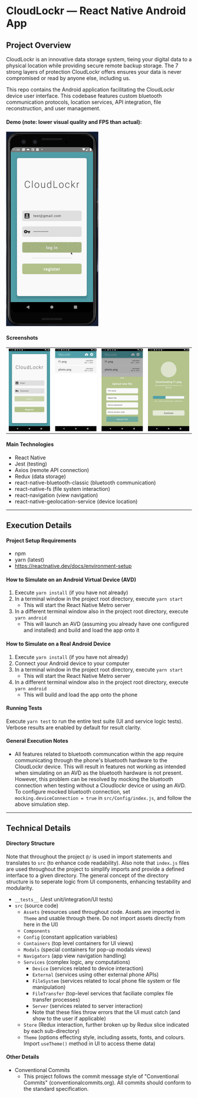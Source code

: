 # CloudLockr — React Native Android App

## Project Overview

CloudLockr is an innovative data storage system, tieing your digital data to a physical location while providing secure remote backup storage. The 7 strong layers of protection CloudLockr offers ensures your data is never compromised or read by anyone else, including us.

This repo contains the Android application facilitating the CloudLockr device user interface. This codebase features custom bluetooth communication protocols, location services, API integration, file reconstruction, and user management.

#### Demo (note: lower visual quality and FPS than actual):

<img src="./.docs/demo.gif" width="250">

#### Screenshots

|                                 |                                 |                                 |                                 |
| :-----------------------------: | :-----------------------------: | :-----------------------------: | :-----------------------------: |
| ![Screenshot 1](./.docs/s1.png) | ![Screenshot 2](./.docs/s2.png) | ![Screenshot 3](./.docs/s3.png) | ![Screenshot 4](./.docs/s4.png) |

#### Main Technologies

- React Native
- Jest (testing)
- Axios (remote API connection)
- Redux (data storage)
- react-native-bluetooth-classic (bluetooth communication)
- react-native-fs (file system interaction)
- react-navigation (view navigation)
- react-native-geolocation-service (device location)

---

## Execution Details

#### Project Setup Requirements

- npm
- yarn (latest)
- https://reactnative.dev/docs/environment-setup

#### How to Simulate on an Android Virtual Device (AVD)

1. Execute `yarn install` (if you have not already)
2. In a terminal window in the project root directory, execute `yarn start`
   - This will start the React Native Metro server
3. In a different terminal window also in the project root directory, execute `yarn android`
   - This will launch an AVD (assuming you already have one configured and installed) and build and load the app onto it

#### How to Simulate on a Real Android Device

1. Execute `yarn install` (if you have not already)
2. Connect your Android device to your computer
3. In a terminal window in the project root directory, execute `yarn start`
   - This will start the React Native Metro server
4. In a different terminal window also in the project root directory, execute `yarn android`
   - This will build and load the app onto the phone

#### Running Tests

Execute `yarn test` to run the entire test suite (UI and service logic tests). Verbose results are enabled by default for result clarity.

#### General Execution Notes
- All features related to bluetooth communcation within the app require communicating through the phone's bluetooth hardware to the CloudLockr device. This will result in features not working as intended when simulating on an AVD as the bluetooth hardware is not present. However, this problem can be resolved by mocking the bluetooth connection when testing without a Cloudlockr device or using an AVD. To configure mocked bluetooth connection, set `mocking.deviceConnection = true` in `src/Config/index.js`, and follow the above simulation step.

---

## Technical Details

#### Directory Structure

Note that throughout the project `@/` is used in import statements and translates to `src` (to enhance code readability). Also note that `index.js` files are used throughout the project to simplify imports and provide a defined interface to a given directory. The general concept of the directory structure is to seperate logic from UI components, enhancing testability and modularity.

- `__tests__` (Jest unit/integration/UI tests)
- `src` (source code)
  - `Assets` (resources used throughout code. Assets are imported in `Theme` and usable through there. Do not import assets directly from here in the UI)
  - `Components`
  - `Config` (constant application variables)
  - `Containers` (top level containers for UI views)
  - `Modals` (special containers for pop-up modals views)
  - `Navigators` (app view navigation handling)
  - `Services` (complex logic, any computations)
    - `Device` (services related to device interaction)
    - `External` (services using other external phone APIs)
    - `FileSystem` (services related to local phone file system or file manipulation)
    - `FileTransfer` (top-level services that faciliate complex file transfer processes)
    - `Server` (services related to server interaction)
    - Note that these files throw errors that the UI must catch (and show to the user if applicable)
  - `Store` (Redux interaction, further broken up by Redux slice indicated by each sub-directory)
  - `Theme` (options effecting style, including assets, fonts, and colours. Import `useTheme()` method in UI to access theme data)

#### Other Details

- Conventional Commits
  - This project follows the commit message style of "Conventional Commits" (conventionalcommits.org). All commits should conform to the standard specification.
